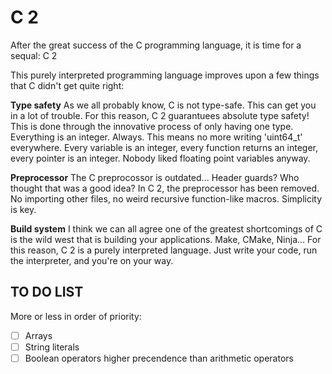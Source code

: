 # C 2
After the great success of the C programming language, it is time for a sequal: C 2

This purely interpreted programming language improves upon a few things that C didn't get quite right:

**Type safety**
As we all probably know, C is not type-safe. This can get you in a lot of trouble. For this reason, C 2 guarantuees absolute type safety! This is done through the innovative process of only having one type. Everything is an integer. Always. This means no more writing 'uint64_t' everywhere. Every variable is an integer, every function returns an integer, every pointer is an integer. Nobody liked floating point variables anyway.

**Preprocessor**
The C preprocossor is outdated... Header guards? Who thought that was a good idea? In C 2, the preprocessor has been removed. No importing other files, no weird recursive function-like macros. Simplicity is key.

**Build system**
I think we can all agree one of the greatest shortcomings of C is the wild west that is building your applications. Make, CMake, Ninja... For this reason, C 2 is a purely interpreted language. Just write your code, run the interpreter, and you're on your way.

## TO DO LIST
More or less in order of priority:
- [ ] Arrays
- [ ] String literals
- [ ] Boolean operators higher precendence than arithmetic operators